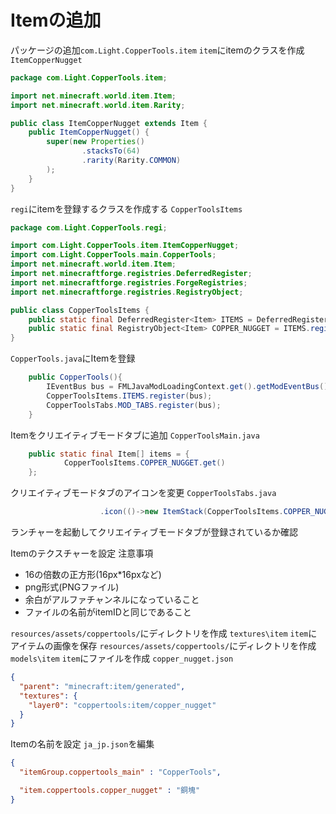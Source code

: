 # Itemの追加

パッケージの追加`com.Light.CopperTools.item`
`item`にitemのクラスを作成
    `ItemCopperNugget`
```java
package com.Light.CopperTools.item;

import net.minecraft.world.item.Item;
import net.minecraft.world.item.Rarity;

public class ItemCopperNugget extends Item {
    public ItemCopperNugget() {
        super(new Properties()
                .stacksTo(64)
                .rarity(Rarity.COMMON)
        );
    }
}
```
`regi`にitemを登録するクラスを作成する
    `CopperToolsItems`
```java
package com.Light.CopperTools.regi;

import com.Light.CopperTools.item.ItemCopperNugget;
import com.Light.CopperTools.main.CopperTools;
import net.minecraft.world.item.Item;
import net.minecraftforge.registries.DeferredRegister;
import net.minecraftforge.registries.ForgeRegistries;
import net.minecraftforge.registries.RegistryObject;

public class CopperToolsItems {
    public static final DeferredRegister<Item> ITEMS = DeferredRegister.create(ForgeRegistries.ITEMS, CopperTools.MOD_ID);
    public static final RegistryObject<Item> COPPER_NUGGET = ITEMS.register("copper_nugget", ItemCopperNugget::new);
}
```
`CopperTools.java`にItemを登録
```java
    public CopperTools(){
        IEventBus bus = FMLJavaModLoadingContext.get().getModEventBus();
        CopperToolsItems.ITEMS.register(bus);
        CopperToolsTabs.MOD_TABS.register(bus);
    }
```
Itemをクリエイティブモードタブに追加
`CopperToolsMain.java`
```java
    public static final Item[] items = {
            CopperToolsItems.COPPER_NUGGET.get()
    };
```
クリエイティブモードタブのアイコンを変更
`CopperToolsTabs.java`
```java
                    .icon(()->new ItemStack(CopperToolsItems.COPPER_NUGGET.get()))
```
ランチャーを起動してクリエイティブモードタブが登録されているか確認

Itemのテクスチャーを設定
注意事項
* 16の倍数の正方形(16px*16pxなど)
* png形式(PNGファイル)
* 余白がアルファチャンネルになっていること
* ファイルの名前がitemIDと同じであること

`resources/assets/coppertools/`にディレクトリを作成
    `textures\item`
`item`にアイテムの画像を保存
`resources/assets/coppertools/`にディレクトリを作成
    `models\item`
`item`にファイルを作成
    `copper_nugget.json`
```json
{
  "parent": "minecraft:item/generated",
  "textures": {
    "layer0": "coppertools:item/copper_nugget"
  }
}
```

Itemの名前を設定
`ja_jp.json`を編集
```json
{
  "itemGroup.coppertools_main" : "CopperTools",

  "item.coppertools.copper_nugget" : "銅塊"
}
```